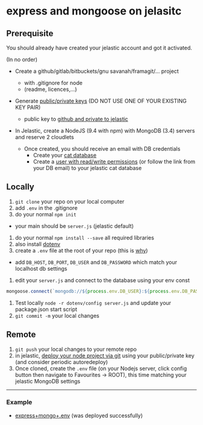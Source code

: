 # express and mongoose on jelasitc

## Prerequisite

You should already have created your jelastic account and got it activated.

(In no order)

* Create a github/gitlab/bitbuckets/gnu savanah/framagit/... project
  * with .gitignore for node
  * (readme, licences,...)

* Generate [public/private keys](https://docs.jelastic.com/ssh-generate-key) (DO NOT USE ONE OF YOUR EXISTING KEY PAIR)
  * public key to [github and private to jelastic](https://docs.jelastic.com/git-ssh)

* In Jelastic, create a NodeJS (9.4 with npm) with MongoDB (3.4) servers and reserve 2 cloudlets
  * Once created, you should receive an email with DB credentials
    * Create your [cat database](../Week2/W2-2-NoSQL-MongoDB-mongoose.html) 
    * Create a [user with read/write permissions](https://docs.mongodb.com/manual/tutorial/enable-authentication/#create-additional-users-as-needed-for-your-deployment) (or follow the link from your DB email) to your jelastic cat database

## Locally

1. `git clone` your repo on your local computer
1. add `.env` in the .gitignore
1. do your normal `npm init` 
  * your main should be `server.js` (jelastic default)
1. do your normal `npm install --save` all required libraries
1. also install [dotenv](https://www.npmjs.com/package/dotenv) 
1. create a `.env` file at the root of your repo (this is [why](https://12factor.net/config))
  * add `DB_HOST`, `DB_PORT`, `DB_USER` and `DB_PASSWORD` which match your localhost db settings
1. edit your `server.js` and connect to the database using your env const 
```javascript
mongoose.connect(`mongodb://${process.env.DB_USER}:${process.env.DB_PASS}@${process.env.DB_HOST}:${process.env.DB_PORT}/cat`).then(() => {/* ... */}
```
1. Test locally `node -r dotenv/config server.js` and update your package.json start script
1. `git commit -m` your local changes

## Remote

1. `git push` your local changes to your remote repo
1. in jelastic, [deploy your node project via git](https://docs.jelastic.com/nodejs-git-svn) using your public/private key (and consider periodic autoredeploy)
1. Once cloned, create the `.env` file (on your Nodejs server, click config button then navigate to Favourites -> ROOT), this time matching your jelastic MongoDB settings

---

### Example

* [express+mongo+.env](https://github.com/patrick-ausderau/testdb) (was deployed successfully)
